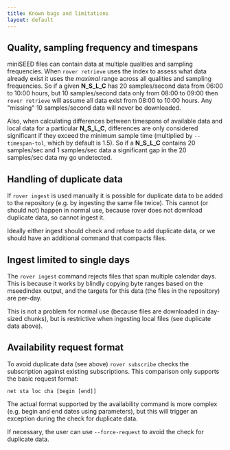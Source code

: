 ```yaml
---
title: Known bugs and limitations
layout: default
---
```


## Quality, sampling frequency and timespans

miniSEED files can contain data at multiple qualities and sampling
frequencies.  When `rover retrieve` uses the index to assess what data
already exist it uses the *maximal* range across all qualities and
sampling frequencies.  So if a given **N\_S\_L\_C** has 20 samples/second data from 06:00 to 10:00
hours, but 10 samples/second data only from 08:00 to 09:00 then `rover retrieve`
will assume all data exist from 08:00 to 10:00 hours.  Any "missing"
10 samples/second data will never be downloaded.

Also, when calculating differences between timespans of available data
and local data for a particular **N\_S\_L\_C**, differences are only
considered significant if they exceed the minimum sample time
(multiplied by `--timespan-tol`, which by default is 1.5).  So if a
**N\_S\_L\_C** contains 20 samples/sec and 1 samples/sec data a significant gap in the 20 samples/sec data
my go undetected.

## Handling of duplicate data

If `rover ingest` is used manually it is possible for duplicate data
to be added to the repository (e.g. by ingesting the same file twice).
This cannot (or should not) happen in normal use, because rover does
not download duplicate data, so cannot ingest it.

Ideally either ingest should check and refuse to add duplicate data,
or we should have an additional command that compacts files.

## Ingest limited to single days

The `rover ingest` command rejects files that span multiple calendar
days.  This is because it works by blindly copying byte ranges based
on the mseedindex output, and the targets for this data (the files in
the repository) are per-day.

This is not a problem for normal use (because files are downloaded in
day-sized chunks), but is restrictive when ingesting local files (see
duplicate data above).

## Availability request format

To avoid duplicate data (see above) `rover subscribe` checks the
subscription against existing subscriptions.  This comparison only
supports the basic request format:

    net sta loc cha [begin [end]]

The actual format supported by the availability command is more
complex (e.g. begin and end dates using parameters), but this will
trigger an exception during the check for duplicate data.

If necessary, the user can use `--force-request` to avoid the check
for duplicate data.
